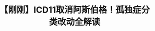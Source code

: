 ---
title: 【刚刚】ICD11取消阿斯伯格！孤独症分类改动全解读
tags: [介绍, 孤独症, ASD]
color: secondary
description: 只知道游戏成瘾是病？孤独症分类变天了！
external_url: http://mp.weixin.qq.com/s?__biz=MzIyMzgyMjY5NQ==&amp;mid=2247483812&amp;idx=1&amp;sn=29fc7eb09cc9f19983fb76d0a206d561&amp;chksm=e81917acdf6e9eba3d5898b9dc71d398304efb5892a5b1a70cc00570ce7bf7ec5e089fe738d9&amp;scene=27#wechat_redirect
---